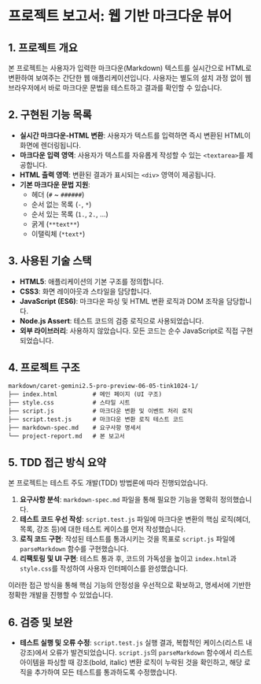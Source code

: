 # 프로젝트 보고서: 웹 기반 마크다운 뷰어

## 1. 프로젝트 개요
본 프로젝트는 사용자가 입력한 마크다운(Markdown) 텍스트를 실시간으로 HTML로 변환하여 보여주는 간단한 웹 애플리케이션입니다. 사용자는 별도의 설치 과정 없이 웹 브라우저에서 바로 마크다운 문법을 테스트하고 결과를 확인할 수 있습니다.

## 2. 구현된 기능 목록
- **실시간 마크다운-HTML 변환**: 사용자가 텍스트를 입력하면 즉시 변환된 HTML이 화면에 렌더링됩니다.
- **마크다운 입력 영역**: 사용자가 텍스트를 자유롭게 작성할 수 있는 `<textarea>`를 제공합니다.
- **HTML 출력 영역**: 변환된 결과가 표시되는 `<div>` 영역이 제공됩니다.
- **기본 마크다운 문법 지원**:
    - 헤더 (`#` ~ `######`)
    - 순서 없는 목록 (`-`, `*`)
    - 순서 있는 목록 (`1.`, `2.`, ...)
    - 굵게 (`**text**`)
    - 이탤릭체 (`*text*`)

## 3. 사용된 기술 스택
- **HTML5**: 애플리케이션의 기본 구조를 정의합니다.
- **CSS3**: 화면 레이아웃과 스타일을 담당합니다.
- **JavaScript (ES6)**: 마크다운 파싱 및 HTML 변환 로직과 DOM 조작을 담당합니다.
- **Node.js Assert**: 테스트 코드의 검증 로직으로 사용되었습니다.
- **외부 라이브러리**: 사용하지 않았습니다. 모든 코드는 순수 JavaScript로 직접 구현되었습니다.

## 4. 프로젝트 구조
```
markdown/caret-gemini2.5-pro-preview-06-05-tink1024-1/
├── index.html          # 메인 페이지 (UI 구조)
├── style.css           # 스타일 시트
├── script.js           # 마크다운 변환 및 이벤트 처리 로직
├── script.test.js      # 마크다운 변환 로직 테스트 코드
├── markdown-spec.md    # 요구사항 명세서
└── project-report.md   # 본 보고서
```

## 5. TDD 접근 방식 요약
본 프로젝트는 테스트 주도 개발(TDD) 방법론에 따라 진행되었습니다.

1.  **요구사항 분석**: `markdown-spec.md` 파일을 통해 필요한 기능을 명확히 정의했습니다.
2.  **테스트 코드 우선 작성**: `script.test.js` 파일에 마크다운 변환의 핵심 로직(헤더, 목록, 강조 등)에 대한 테스트 케이스를 먼저 작성했습니다.
3.  **로직 코드 구현**: 작성된 테스트를 통과시키는 것을 목표로 `script.js` 파일에 `parseMarkdown` 함수를 구현했습니다.
4.  **리팩토링 및 UI 구현**: 테스트 통과 후, 코드의 가독성을 높이고 `index.html`과 `style.css`를 작성하여 사용자 인터페이스를 완성했습니다.

이러한 접근 방식을 통해 핵심 기능의 안정성을 우선적으로 확보하고, 명세서에 기반한 정확한 개발을 진행할 수 있었습니다.

## 6. 검증 및 보완
- **테스트 실행 및 오류 수정**: `script.test.js` 실행 결과, 복합적인 케이스(리스트 내 강조)에서 오류가 발견되었습니다. `script.js`의 `parseMarkdown` 함수에서 리스트 아이템을 파싱할 때 강조(bold, italic) 변환 로직이 누락된 것을 확인하고, 해당 로직을 추가하여 모든 테스트를 통과하도록 수정했습니다.
